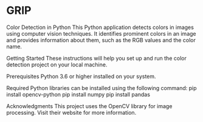 # GRIP
Color Detection in Python
This Python application detects colors in images using computer vision techniques. It identifies prominent colors in an image and provides information about them, such as the RGB values and the color name.

Getting Started
These instructions will help you set up and run the color detection project on your local machine.

Prerequisites
Python 3.6 or higher installed on your system.

Required Python libraries can be installed using the following command:
pip install opencv-python
pip install numpy
pip install pandas


Acknowledgments
This project uses the OpenCV library for image processing. Visit their website for more information.

